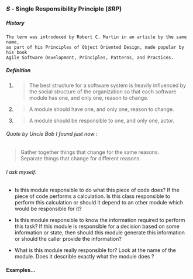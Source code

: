 ﻿### *S* - Single Responsibility Principle (*SRP*)

##### History

	The term was introduced by Robert C. Martin in an article by the same name, 
	as part of his Principles of Object Oriented Design, made popular by his book  
	Agile Software Development, Principles, Patterns, and Practices.

##### Definition

1. > The best structure for a software system is heavily 
   > influenced by the social structure of the organization so that 
   > each software module has one, and only one, reason to change.
2. > A module should have one, and only one, reason to change.
3. > A module should be responsible to one, and only one, actor.

###### Quote by Uncle Bob I found just now :
> Gather together things that change for the same reasons.  
> Separate things that change for different reasons.

###### I ask myself:
* Is this module responsible to do what this piece of code does?
If the piece of code performs a calculation. 
Is this class responsible to perform this calculation or should it depend to an other module which would be responsible for it?

* Is this module responsible to know the information required to perform this task?
If this module is responsible for a decision based on some information or state, 
then should this module generate this information or should the caller provide the information?

* What is this module really responsible for? 
Look at the name of the module. Does it describle exactly what the module does ?

#### Examples...
